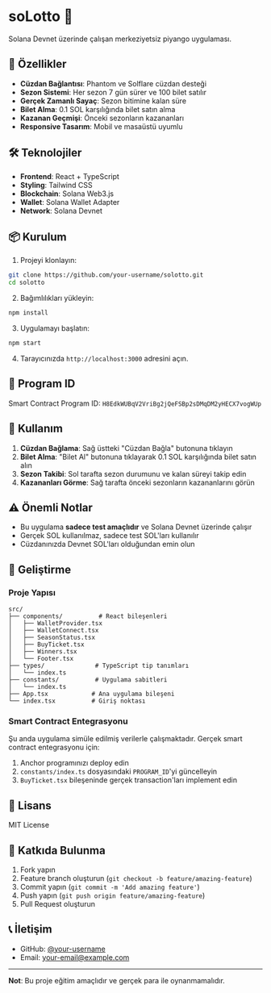 # soLotto 🎰

Solana Devnet üzerinde çalışan merkeziyetsiz piyango uygulaması.

## 🚀 Özellikler

- **Cüzdan Bağlantısı**: Phantom ve Solflare cüzdan desteği
- **Sezon Sistemi**: Her sezon 7 gün sürer ve 100 bilet satılır
- **Gerçek Zamanlı Sayaç**: Sezon bitimine kalan süre
- **Bilet Alma**: 0.1 SOL karşılığında bilet satın alma
- **Kazanan Geçmişi**: Önceki sezonların kazananları
- **Responsive Tasarım**: Mobil ve masaüstü uyumlu

## 🛠️ Teknolojiler

- **Frontend**: React + TypeScript
- **Styling**: Tailwind CSS
- **Blockchain**: Solana Web3.js
- **Wallet**: Solana Wallet Adapter
- **Network**: Solana Devnet

## 📦 Kurulum

1. Projeyi klonlayın:
```bash
git clone https://github.com/your-username/solotto.git
cd solotto
```

2. Bağımlılıkları yükleyin:
```bash
npm install
```

3. Uygulamayı başlatın:
```bash
npm start
```

4. Tarayıcınızda `http://localhost:3000` adresini açın.

## 🔗 Program ID

Smart Contract Program ID: `H8EdkWUBqV2VriBg2jQeFSBp2sDMqDM2yHECX7vogWUp`

## 🎯 Kullanım

1. **Cüzdan Bağlama**: Sağ üstteki "Cüzdan Bağla" butonuna tıklayın
2. **Bilet Alma**: "Bilet Al" butonuna tıklayarak 0.1 SOL karşılığında bilet satın alın
3. **Sezon Takibi**: Sol tarafta sezon durumunu ve kalan süreyi takip edin
4. **Kazananları Görme**: Sağ tarafta önceki sezonların kazananlarını görün

## ⚠️ Önemli Notlar

- Bu uygulama **sadece test amaçlıdır** ve Solana Devnet üzerinde çalışır
- Gerçek SOL kullanılmaz, sadece test SOL'ları kullanılır
- Cüzdanınızda Devnet SOL'ları olduğundan emin olun

## 🔧 Geliştirme

### Proje Yapısı

```
src/
├── components/          # React bileşenleri
│   ├── WalletProvider.tsx
│   ├── WalletConnect.tsx
│   ├── SeasonStatus.tsx
│   ├── BuyTicket.tsx
│   ├── Winners.tsx
│   └── Footer.tsx
├── types/              # TypeScript tip tanımları
│   └── index.ts
├── constants/          # Uygulama sabitleri
│   └── index.ts
├── App.tsx            # Ana uygulama bileşeni
└── index.tsx          # Giriş noktası
```

### Smart Contract Entegrasyonu

Şu anda uygulama simüle edilmiş verilerle çalışmaktadır. Gerçek smart contract entegrasyonu için:

1. Anchor programınızı deploy edin
2. `constants/index.ts` dosyasındaki `PROGRAM_ID`'yi güncelleyin
3. `BuyTicket.tsx` bileşeninde gerçek transaction'ları implement edin

## 📄 Lisans

MIT License

## 🤝 Katkıda Bulunma

1. Fork yapın
2. Feature branch oluşturun (`git checkout -b feature/amazing-feature`)
3. Commit yapın (`git commit -m 'Add amazing feature'`)
4. Push yapın (`git push origin feature/amazing-feature`)
5. Pull Request oluşturun

## 📞 İletişim

- GitHub: [@your-username](https://github.com/your-username)
- Email: your-email@example.com

---

**Not**: Bu proje eğitim amaçlıdır ve gerçek para ile oynanmamalıdır.

